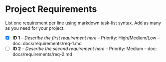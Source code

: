 # Project Requirements

List one requirement per line using markdown task-list syntax. Add as many as you need for your project.

- [x] **ID 1** – _Describe the first requirement here_ – Priority: High/Medium/Low – doc: docs/requirements/req-1.md
- [ ] **ID 2** – _Describe the second requirement here_ – Priority: Medium – doc: docs/requirements/req-2.md
<!-- Add new requirements on new lines, incrementing the ID (e.g., ID 3, ID 4) and the req-N.md filename -->
